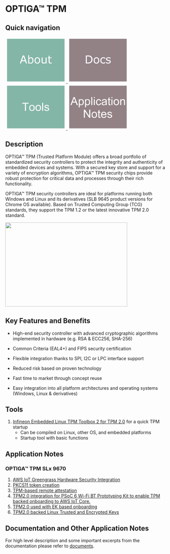 # OPTIGA&trade; TPM

## Quick navigation

<a href="https://www.infineon.com/cms/en/product/security-smart-card-solutions/optiga-embedded-security-solutions/optiga-tpm">
    <img src="https://github.com/Infineon/optiga-tpm/blob/main/pictures/tile-about.jpg" width="192" height="144">
</a>
<a href="https://www.infineon.com/cms/en/product/security-smart-card-solutions/optiga-embedded-security-solutions/optiga-tpm/#!documents">
    <img src="https://github.com/Infineon/optiga-tpm/blob/main/pictures/tile-docs.jpg" width="192" height="144">
</a>
<a href="https://github.com/Infineon/optiga-tpm#tools">
    <img src="https://github.com/Infineon/optiga-tpm/blob/main/pictures/tile-tools.jpg" width="192" height="144">
</a>
<a href="https://github.com/Infineon/optiga-tpm#application-notes">
    <img src="https://github.com/Infineon/optiga-tpm/blob/main/pictures/tile-appnotes.jpg" width="192" height="144">
</a>

## Description

OPTIGA™ TPM (Trusted Platform Module) offers a broad portfolio of standardized security controllers to protect the integrity and authenticity of embedded devices and systems. With a secured key store and support for a variety of encryption algorithms, OPTIGA™ TPM security chips provide robust protection for critical data and processes through their rich functionality.

OPTIGA™ TPM security controllers are ideal for platforms running both Windows and Linux and its derivatives (SLB 9645 product versions for Chrome OS available). Based on Trusted Computing Group (TCG) standards, they support the TPM 1.2 or the latest innovative TPM 2.0 standard.

<img src="https://github.com/Infineon/Assets/blob/master/Pictures/optiga_tpm_general.png" width="384" height="264">
 
## Key Features and Benefits

* High-end security controller with advanced cryptographic algorithms implemented in hardware (e.g. RSA & ECC256, SHA-256)
* Common Criteria (EAL4+) and FIPS security certification
* Flexible integration thanks to SPI, I2C or LPC interface support
 
* Reduced risk based on proven technology
* Fast time to market through concept reuse
* Easy integration into all platform architectures and operating systems (Windows, Linux & derivatives)

## Tools

1. [Infineon Embedded Linux TPM Toolbox 2 for TPM 2.0](https://github.com/Infineon/eltt2) for a quick TPM startup 
    - Can be compiled on Linux, other OS, and embedded platforms
    - Startup tool with basic functions

## Application Notes

### OPTIGA™ TPM SLx 9670
1. [AWS IoT Greengrass Hardware Security Integration](https://github.com/Infineon/amazon-greengrass-hsi-optiga-tpm)
2. [PKCS11 token creation](https://github.com/Infineon/pkcs11-optiga-tpm)
3. [TPM-based remote attestation](https://github.com/Infineon/remote-attestation-optiga-tpm)
4. [TPM2.0 integration for PSoC 6 Wi-Fi BT Prototyping Kit to enable TPM backed onboarding to AWS IoT Core.](https://github.com/Infineon/psoc6-aws-iot-optiga-tpm)
5. [TPM2.0 used with EK based onboarding](https://github.com/Infineon/ek-based-onboarding-optiga-tpm)
6. [TPM2.0 backed Linux Trusted and Encrypted Keys](https://github.com/Infineon/linux-trusted-key-optiga-tpm)

## Documentation and Other Application Notes

For high level description and some important excerpts from the documentation please refer to [documents](https://www.infineon.com/cms/en/product/security-smart-card-solutions/optiga-embedded-security-solutions/optiga-tpm/?redirId=39899#!documents).
